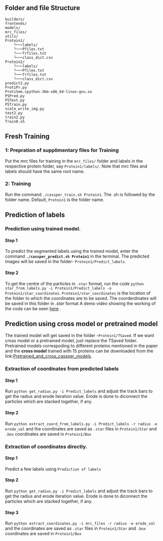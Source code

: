 ## Folder and file Structure
```
builders/  
frontends/  
models/  
mrc_files/ 
utils/
Protein1/  
    └───labels/  
    └───Pfiles.txt  
    └───Trfiles.txt  
    └───class_dict.csv  
Protein2/  
    └───labels/  
    └───Pfiles.txt  
    └───Trfiles.txt  
    └───class_dict.csv  
predict2.py  
ProtiPr.py  
ProtiSem.cpython-36m-x86_64-linux-gnu.so  
PSPred.py  
PSTest.py  
PSTrain.py  
scale_write_img.py  
test2.py  
train2.py  
Train8.sh  
```  

## Fresh Training
### 1: Prepration of supplimentary files for Training
Put the mrc files for training in the `mrc_files/` folder and labels in the respective protein folder, say `Protein1/labels/`. Note that mrc files and labels should have the same root name. 
### 2: Training
Run the command `./cassper_train.sh Protein1`. The .sh is followed by the folder name. Default, `Protein1` is the folder name.   

## Prediction of labels

### Prediction using trained model. 
#### Step 1 
To predict the segmented labels using the trained model, enter the command **`./cassper_predict.sh Protein1`** in the terminal. The predicted images will be saved in the folder- `Protein1/Predict_labels`. 
#### Step 2
To get the centre of the particles in `.star` format, run the code `python star_from_labels.py -i Protein1/Predict_labels -o Protein1/star_coordinates`. `Protein1/star_coordinates` is the location of the folder to which the coordinates are to be saved.  The coorderdinates will be saved in this folder in *.star* format
A demo video showing the working of the code can be seen [here](https://youtu.be/wxdpRDVdJZY) .

## Prediction using cross model or pretrained model
The trained model will get saved in the folder -`Protein1/TSaved`. If we want cross model or a  pretrained model, just replace the TSaved folder. Pretrained models correspoding to different proteins mentioned in the paper  and the **cross model** trained with 15 proteins can be downloaded from the link:[Pretrained_and_cross_cassper_models](https://drive.google.com/drive/folders/1Vi4N8RSObD6Oa_pCRcyZ2MS8WzbDT-7b?usp=sharing "Google Drive").

### Extraction of coordinates from predicted labels

#### Step 1
Run `python get_radius.py -i Predict_labels` and adjust the track bars to get the radius and erode iteration value. Erode is done to diconnect the particles which are stacked together, if any. 
#### Step 2 
Run `python extract_coord_from_labels.py -i Predict_labels -r radius -e erode_val` and the coordinates are saved as `.star` files in `Protein1/Star` and `.box` coordinates are saved in `Protein1/Box`

### Extraction of coordinates directly.
#### Step 1
Predict a few labels using `Prediction of labels`
#### Step 2
Run `python get_radius.py -i Predict_labels` and adjust the track bars to get the radius and erode iteration value. Erode is done to diconnect the particles which are stacked together, if any. 
#### Step 3
Run `python extract_coordinates.py -i mrc_files -r radius -e erode_val` and the coordinates are saved as `.star` files in `Protein1/Star` and `.box` coordinates are saved in `Protein1/Box`
